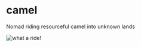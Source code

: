 # camel
Nomad riding resourceful camel into unknown lands

![what a ride!](https://media.giphy.com/media/VZBQzXBEtZTdTGkQKT/giphy.gif)

